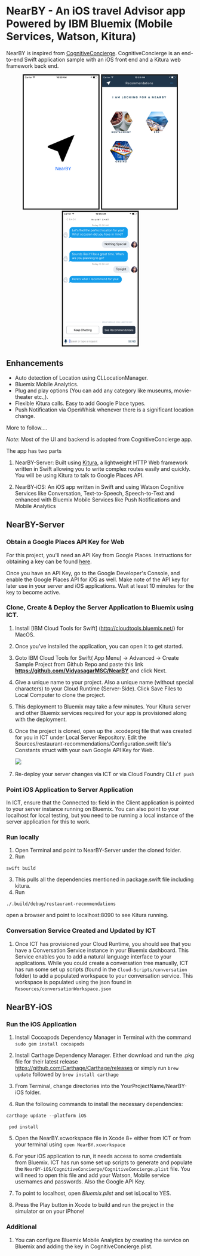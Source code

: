 # NearBY - An iOS travel Advisor app Powered by IBM Bluemix (Mobile Services, Watson, Kitura)

NearBY is inspired from [CognitiveConcierge](https://github.com/IBM-MIL/CognitiveConcierge).
CognitiveConcierge is an end-to-end Swift application sample with an iOS front end and a Kitura web framework back end.  


<p align="center"><img style="border-style: solid;" src="images/splash.png" width="200"/>
<img style="border-style: solid;" src="images/Main.png" width="200"/>
<img style="border-style: solid;" src="images/chat.png" width="200"/>
</p>

## Enhancements 

- Auto detection of Location using CLLocationManager.
- Bluemix Mobile Analytics.
- Plug and play options (You can add any category like museums, movie-theater etc.,).
- Flexible Kitura calls. Easy to add Google Place types.
- Push Notification via OpenWhisk whenever there is a significant location change.

More to follow....


*Note*: Most of the UI and backend is adopted from CognitiveConcierge app.

The app has two parts 

1. NearBY-Server: Built using [Kitura](http://www.kitura.io), a lightweight HTTP Web framework written in Swift allowing you to write complex routes easily and quickly. You will be using Kitura to talk to Google Places API.


2. NearBY-iOS: An iOS app written in Swift and using Watson Cognitive Services like Conversation, Text-to-Speech, Speech-to-Text and enhanced with Bluemix Mobile Services like Push Notifications and Mobile Analytics

## NearBY-Server 
 

### Obtain a Google Places API Key for Web

For this project, you'll need an API Key from Google Places. Instructions for obtaining a key can be found [here](https://developers.google.com/places/web-service/get-api-key).

Once you have an API Key, go to the Google Developer's Console, and enable the Google Places API for iOS as well. Make note of the API key for later use in your server and iOS applications. Wait at least 10 minutes for the key to become active.

### Clone, Create & Deploy the Server Application to Bluemix using ICT.

1. Install [IBM Cloud Tools for Swift] (http://cloudtools.bluemix.net/) for MacOS.
2. Once you've installed the application, you can open it to get started.
3. Goto IBM Cloud Tools for Swift( App Menu) -> Advanced -> Create Sample Project from Github Repo and paste this link **https://github.com/VidyasagarMSC/NearBY** and click Next.
4. Give a unique name to your project. Also a unique name (without special characters) to your Cloud Runtime (Server-Side). Click Save Files to Local Computer to clone the project.
5. This deployment to Bluemix may take a few minutes. Your Kitura server and other Bluemix services required for your app is provisioned along with the deployment.

6. Once the project is cloned, open up the .xcodeproj file that was created for you in ICT under Local Server Repository. Edit the Sources/restaurant-recommendations/Configuration.swift file's Constants struct with your own Google API Key for Web.

	<img src="images/xcodeproj.png" width="500">
	
7. Re-deploy your server changes via ICT or via Cloud Foundry CLI `cf push`


### Point iOS Application to Server Application
In ICT, ensure that the Connected to: field in the Client application is pointed to your server instance running on Bluemix.  You can also point to your localhost for local testing, but you need to be running a local instance of the server application for this to work.

### Run locally 

1. Open Terminal and point to NearBY-Server under the cloned folder. 
2. Run 
 ```
swift build
 ```
3. This pulls all the dependencies mentioned in package.swift file including kitura. 
4. Run
```
./.build/debug/restaurant-recommendations
```

open a browser and point to localhost:8090 to see Kitura running.

### Conversation Service Created and Updated by ICT
1. Once ICT has provisioned your Cloud Runtime, you should see that you have a Conversation Service instance in your Bluemix dashboard.  This Service enables you to add a natural language interface to your applications.  While you could create a conversation tree manually, ICT has run some set up scripts (found in the `Cloud-Scripts/conversation` folder) to add a populated workspace to your conversation service.  This workspace is populated using the json found in `Resources/conversationWorkspace.json`


## NearBY-iOS
### Run the iOS Application
1. Install Cocoapods Dependency Manager in Terminal with the command `sudo gem install cocoapods`

2. Install Carthage Dependency Manager.  Either download and run the .pkg file for their latest release https://github.com/Carthage/Carthage/releases or simply run `brew update` followed by `brew install carthage`
3. From Terminal, change directories into the YourProjectName/NearBY-iOS folder.
4. Run the following commands to install the necessary dependencies:

  ```
  carthage update --platform iOS
  ```
 
  ```
   pod install
  ```

5. Open the NearBY.xcworkspace file in Xcode 8+ either from ICT or from your terminal using `open NearBY.xcworkspace`

6. For your iOS application to run, it needs access to some credentials from Bluemix.  ICT has run some set up scripts to generate and populate the `NearBY-iOS/CognitiveConcierge/CognitiveConcierge.plist` file. You will need to open this file and add your Watson, Mobile service usernames and passwords. Also the Google API Key.
7. To point to localhost, open *Bluemix.plist* and set isLocal to YES.

8. Press the Play button in Xcode to build and run the project in the simulator or on your iPhone!

### Additional
1. You can configure Bluemix Mobile Analytics by creating the service on Bluemix and adding the key in CognitiveConcierge.plist.

